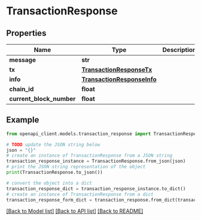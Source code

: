 # TransactionResponse


## Properties

Name | Type | Description | Notes
------------ | ------------- | ------------- | -------------
**message** | **str** |  | 
**tx** | [**TransactionResponseTx**](TransactionResponseTx.md) |  | 
**info** | [**TransactionResponseInfo**](TransactionResponseInfo.md) |  | 
**chain_id** | **float** |  | 
**current_block_number** | **float** |  | 

## Example

```python
from openapi_client.models.transaction_response import TransactionResponse

# TODO update the JSON string below
json = "{}"
# create an instance of TransactionResponse from a JSON string
transaction_response_instance = TransactionResponse.from_json(json)
# print the JSON string representation of the object
print(TransactionResponse.to_json())

# convert the object into a dict
transaction_response_dict = transaction_response_instance.to_dict()
# create an instance of TransactionResponse from a dict
transaction_response_form_dict = transaction_response.from_dict(transaction_response_dict)
```
[[Back to Model list]](../README.md#documentation-for-models) [[Back to API list]](../README.md#documentation-for-api-endpoints) [[Back to README]](../README.md)


